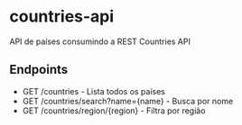 # countries-api
API de países consumindo a REST Countries API
## Endpoints
- GET /countries - Lista todos os países
- GET /countries/search?name={name} - Busca por nome
- GET /countries/region/{region} - Filtra por região
